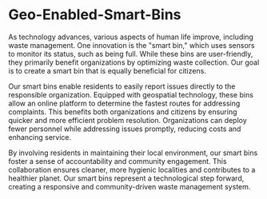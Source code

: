 # Geo-Enabled-Smart-Bins
As technology advances, various aspects of human life improve, including waste management. One innovation is the "smart bin," which uses sensors to monitor its status, such as being full. While these bins are user-friendly, they primarily benefit organizations by optimizing waste collection. Our goal is to create a smart bin that is equally beneficial for citizens.

Our smart bins enable residents to easily report issues directly to the responsible organization. Equipped with geospatial technology, these bins allow an online platform to determine the fastest routes for addressing complaints. This benefits both organizations and citizens by ensuring quicker and more efficient problem resolution. Organizations can deploy fewer personnel while addressing issues promptly, reducing costs and enhancing service.

By involving residents in maintaining their local environment, our smart bins foster a sense of accountability and community engagement. This collaboration ensures cleaner, more hygienic localities and contributes to a healthier planet. Our smart bins represent a technological step forward, creating a responsive and community-driven waste management system.
